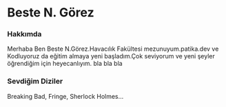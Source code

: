 <h1>Beste N. Görez</h1>
<!--h1 koduyla en büyük başlık olarak ismimi yazdım-->

<h3>Hakkımda</h3>
<!--h2 den daha küçük fonta sahip h3 ü seçtim-->

<p>Merhaba Ben Beste N.Görez.Havacılık Fakültesi mezunuyum.patika.dev ve Kodluyoruz da eğitim almaya yeni başladım.Çok seviyorum ve yeni şeyler öğrendiğim için heyecanlıyım. bla bla bla</p>

<h3>Sevdiğim Diziler</h3>


<p>Breaking Bad, Fringe, Sherlock Holmes...</p>
<!--Çok fazla dizi var sıralayamadım :)-->
